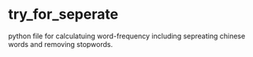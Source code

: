 # try_for_seperate
python file for calculatuing word-frequency including sepreating chinese words and removing stopwords.
